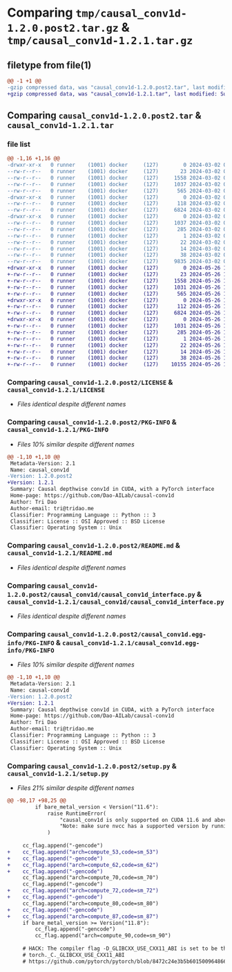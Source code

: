 # Comparing `tmp/causal_conv1d-1.2.0.post2.tar.gz` & `tmp/causal_conv1d-1.2.1.tar.gz`

## filetype from file(1)

```diff
@@ -1 +1 @@
-gzip compressed data, was "causal_conv1d-1.2.0.post2.tar", last modified: Sat Mar  2 08:34:25 2024, max compression
+gzip compressed data, was "causal_conv1d-1.2.1.tar", last modified: Sun May 26 19:21:04 2024, max compression
```

## Comparing `causal_conv1d-1.2.0.post2.tar` & `causal_conv1d-1.2.1.tar`

### file list

```diff
@@ -1,16 +1,16 @@
-drwxr-xr-x   0 runner    (1001) docker     (127)        0 2024-03-02 08:34:25.440474 causal_conv1d-1.2.0.post2/
--rw-r--r--   0 runner    (1001) docker     (127)       23 2024-03-02 08:33:58.000000 causal_conv1d-1.2.0.post2/AUTHORS
--rw-r--r--   0 runner    (1001) docker     (127)     1558 2024-03-02 08:33:58.000000 causal_conv1d-1.2.0.post2/LICENSE
--rw-r--r--   0 runner    (1001) docker     (127)     1037 2024-03-02 08:34:25.440474 causal_conv1d-1.2.0.post2/PKG-INFO
--rw-r--r--   0 runner    (1001) docker     (127)      565 2024-03-02 08:33:58.000000 causal_conv1d-1.2.0.post2/README.md
-drwxr-xr-x   0 runner    (1001) docker     (127)        0 2024-03-02 08:34:25.436474 causal_conv1d-1.2.0.post2/causal_conv1d/
--rw-r--r--   0 runner    (1001) docker     (127)      118 2024-03-02 08:33:58.000000 causal_conv1d-1.2.0.post2/causal_conv1d/__init__.py
--rw-r--r--   0 runner    (1001) docker     (127)     6824 2024-03-02 08:33:58.000000 causal_conv1d-1.2.0.post2/causal_conv1d/causal_conv1d_interface.py
-drwxr-xr-x   0 runner    (1001) docker     (127)        0 2024-03-02 08:34:25.440474 causal_conv1d-1.2.0.post2/causal_conv1d.egg-info/
--rw-r--r--   0 runner    (1001) docker     (127)     1037 2024-03-02 08:34:25.000000 causal_conv1d-1.2.0.post2/causal_conv1d.egg-info/PKG-INFO
--rw-r--r--   0 runner    (1001) docker     (127)      285 2024-03-02 08:34:25.000000 causal_conv1d-1.2.0.post2/causal_conv1d.egg-info/SOURCES.txt
--rw-r--r--   0 runner    (1001) docker     (127)        1 2024-03-02 08:34:25.000000 causal_conv1d-1.2.0.post2/causal_conv1d.egg-info/dependency_links.txt
--rw-r--r--   0 runner    (1001) docker     (127)       22 2024-03-02 08:34:25.000000 causal_conv1d-1.2.0.post2/causal_conv1d.egg-info/requires.txt
--rw-r--r--   0 runner    (1001) docker     (127)       14 2024-03-02 08:34:25.000000 causal_conv1d-1.2.0.post2/causal_conv1d.egg-info/top_level.txt
--rw-r--r--   0 runner    (1001) docker     (127)       38 2024-03-02 08:34:25.440474 causal_conv1d-1.2.0.post2/setup.cfg
--rw-r--r--   0 runner    (1001) docker     (127)     9835 2024-03-02 08:33:58.000000 causal_conv1d-1.2.0.post2/setup.py
+drwxr-xr-x   0 runner    (1001) docker     (127)        0 2024-05-26 19:21:04.262669 causal_conv1d-1.2.1/
+-rw-r--r--   0 runner    (1001) docker     (127)       23 2024-05-26 19:20:30.000000 causal_conv1d-1.2.1/AUTHORS
+-rw-r--r--   0 runner    (1001) docker     (127)     1558 2024-05-26 19:20:30.000000 causal_conv1d-1.2.1/LICENSE
+-rw-r--r--   0 runner    (1001) docker     (127)     1031 2024-05-26 19:21:04.262669 causal_conv1d-1.2.1/PKG-INFO
+-rw-r--r--   0 runner    (1001) docker     (127)      565 2024-05-26 19:20:30.000000 causal_conv1d-1.2.1/README.md
+drwxr-xr-x   0 runner    (1001) docker     (127)        0 2024-05-26 19:21:04.258669 causal_conv1d-1.2.1/causal_conv1d/
+-rw-r--r--   0 runner    (1001) docker     (127)      112 2024-05-26 19:20:30.000000 causal_conv1d-1.2.1/causal_conv1d/__init__.py
+-rw-r--r--   0 runner    (1001) docker     (127)     6824 2024-05-26 19:20:30.000000 causal_conv1d-1.2.1/causal_conv1d/causal_conv1d_interface.py
+drwxr-xr-x   0 runner    (1001) docker     (127)        0 2024-05-26 19:21:04.262669 causal_conv1d-1.2.1/causal_conv1d.egg-info/
+-rw-r--r--   0 runner    (1001) docker     (127)     1031 2024-05-26 19:21:04.000000 causal_conv1d-1.2.1/causal_conv1d.egg-info/PKG-INFO
+-rw-r--r--   0 runner    (1001) docker     (127)      285 2024-05-26 19:21:04.000000 causal_conv1d-1.2.1/causal_conv1d.egg-info/SOURCES.txt
+-rw-r--r--   0 runner    (1001) docker     (127)        1 2024-05-26 19:21:04.000000 causal_conv1d-1.2.1/causal_conv1d.egg-info/dependency_links.txt
+-rw-r--r--   0 runner    (1001) docker     (127)       22 2024-05-26 19:21:04.000000 causal_conv1d-1.2.1/causal_conv1d.egg-info/requires.txt
+-rw-r--r--   0 runner    (1001) docker     (127)       14 2024-05-26 19:21:04.000000 causal_conv1d-1.2.1/causal_conv1d.egg-info/top_level.txt
+-rw-r--r--   0 runner    (1001) docker     (127)       38 2024-05-26 19:21:04.262669 causal_conv1d-1.2.1/setup.cfg
+-rw-r--r--   0 runner    (1001) docker     (127)    10155 2024-05-26 19:20:30.000000 causal_conv1d-1.2.1/setup.py
```

### Comparing `causal_conv1d-1.2.0.post2/LICENSE` & `causal_conv1d-1.2.1/LICENSE`

 * *Files identical despite different names*

### Comparing `causal_conv1d-1.2.0.post2/PKG-INFO` & `causal_conv1d-1.2.1/PKG-INFO`

 * *Files 10% similar despite different names*

```diff
@@ -1,10 +1,10 @@
 Metadata-Version: 2.1
 Name: causal_conv1d
-Version: 1.2.0.post2
+Version: 1.2.1
 Summary: Causal depthwise conv1d in CUDA, with a PyTorch interface
 Home-page: https://github.com/Dao-AILab/causal-conv1d
 Author: Tri Dao
 Author-email: tri@tridao.me
 Classifier: Programming Language :: Python :: 3
 Classifier: License :: OSI Approved :: BSD License
 Classifier: Operating System :: Unix
```

### Comparing `causal_conv1d-1.2.0.post2/README.md` & `causal_conv1d-1.2.1/README.md`

 * *Files identical despite different names*

### Comparing `causal_conv1d-1.2.0.post2/causal_conv1d/causal_conv1d_interface.py` & `causal_conv1d-1.2.1/causal_conv1d/causal_conv1d_interface.py`

 * *Files identical despite different names*

### Comparing `causal_conv1d-1.2.0.post2/causal_conv1d.egg-info/PKG-INFO` & `causal_conv1d-1.2.1/causal_conv1d.egg-info/PKG-INFO`

 * *Files 10% similar despite different names*

```diff
@@ -1,10 +1,10 @@
 Metadata-Version: 2.1
 Name: causal-conv1d
-Version: 1.2.0.post2
+Version: 1.2.1
 Summary: Causal depthwise conv1d in CUDA, with a PyTorch interface
 Home-page: https://github.com/Dao-AILab/causal-conv1d
 Author: Tri Dao
 Author-email: tri@tridao.me
 Classifier: Programming Language :: Python :: 3
 Classifier: License :: OSI Approved :: BSD License
 Classifier: Operating System :: Unix
```

### Comparing `causal_conv1d-1.2.0.post2/setup.py` & `causal_conv1d-1.2.1/setup.py`

 * *Files 21% similar despite different names*

```diff
@@ -98,17 +98,25 @@
         if bare_metal_version < Version("11.6"):
             raise RuntimeError(
                 "causal_conv1d is only supported on CUDA 11.6 and above.  "
                 "Note: make sure nvcc has a supported version by running nvcc -V."
             )
 
     cc_flag.append("-gencode")
+    cc_flag.append("arch=compute_53,code=sm_53")
+    cc_flag.append("-gencode")
+    cc_flag.append("arch=compute_62,code=sm_62")
+    cc_flag.append("-gencode")
     cc_flag.append("arch=compute_70,code=sm_70")
     cc_flag.append("-gencode")
+    cc_flag.append("arch=compute_72,code=sm_72")
+    cc_flag.append("-gencode")
     cc_flag.append("arch=compute_80,code=sm_80")
+    cc_flag.append("-gencode")
+    cc_flag.append("arch=compute_87,code=sm_87")
     if bare_metal_version >= Version("11.8"):
         cc_flag.append("-gencode")
         cc_flag.append("arch=compute_90,code=sm_90")
 
     # HACK: The compiler flag -D_GLIBCXX_USE_CXX11_ABI is set to be the same as
     # torch._C._GLIBCXX_USE_CXX11_ABI
     # https://github.com/pytorch/pytorch/blob/8472c24e3b5b60150096486616d98b7bea01500b/torch/utils/cpp_extension.py#L920
```

